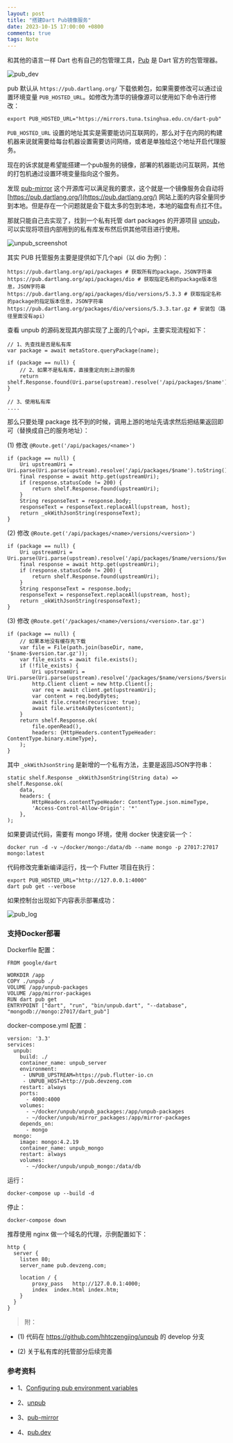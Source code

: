 ```yaml
---
layout: post
title: "搭建Dart Pub镜像服务"
date: 2023-10-15 17:00:00 +0800
comments: true
tags: Note
---
```


和其他的语言一样 Dart 也有自己的包管理工具，[Pub](https://pub.dev/) 是 Dart 官方的包管理器。

![pub_dev](/images/pub_host/pub_dev.png)

pub 默认从 `https://pub.dartlang.org/` 下载依赖包，如果需要修改可以通过设置环境变量 `PUB_HOSTED_URL`。如修改为清华的镜像源可以使用如下命令进行修改：

```
export PUB_HOSTED_URL="https://mirrors.tuna.tsinghua.edu.cn/dart-pub"
```

`PUB_HOSTED_URL` 设置的地址其实是需要能访问互联网的，那么对于在内网的构建机器来说就需要给每台机器设置需要访问网络，或者是单独给这个地址开启代理服务。

现在的诉求就是希望能搭建一个pub服务的镜像，部署的机器能访问互联网，其他的打包机通过设置环境变量指向这个服务。

发现 [pub-mirror](https://github.com/tuna/pub-mirror) 这个开源库可以满足我的要求，这个就是一个镜像服务会自动将[https://pub.dartlang.org/](https://pub.dartlang.org/) 网站上面的内容全量同步到本地。但是存在一个问题就是会下载太多的包到本地，本地的磁盘有点扛不住。

那就只能自己去实现了，找到一个私有托管 dart packages 的开源项目 [unpub](https://github.com/bytedance/unpub)，可以实现将项目内部用到的私有库发布然后供其他项目进行使用。

![unpub_screenshot](/images/pub_host/unpub_screenshot.png)

其实 PUB 托管服务主要是提供如下几个api（以 dio 为例）：

```
https://pub.dartlang.org/api/packages # 获取所有的package，JSON字符串
https://pub.dartlang.org/api/packages/dio # 获取指定名称的package版本信息，JSON字符串
https://pub.dartlang.org/api/packages/dio/versions/5.3.3 # 获取指定名称的package的指定版本信息，JSON字符串
https://pub.dartlang.org/packages/dio/versions/5.3.3.tar.gz # 安装包（路径里面没有api）
```

查看 unpub 的源码发现其内部实现了上面的几个api，主要实现流程如下：

```
// 1、先查找是否是私有库
var package = await metaStore.queryPackage(name);

if (package == null) {
    // 2、如果不是私有库，直接重定向到上游的服务
    return shelf.Response.found(Uri.parse(upstream).resolve('/api/packages/$name').toString());
}

// 3、使用私有库
....
```

那么只要处理 package 找不到的时候，调用上游的地址先请求然后把结果返回即可（替换成自己的服务地址）：

(1) 修改 `@Route.get('/api/packages/<name>')`

```
if (package == null) {
    Uri upstreamUri = Uri.parse(Uri.parse(upstream).resolve('/api/packages/$name').toString());
    final response = await http.get(upstreamUri);
    if (response.statusCode != 200) {
        return shelf.Response.found(upstreamUri);
    }
    String responseText = response.body;
    responseText = responseText.replaceAll(upstream, host);
    return _okWithJsonString(responseText);
}
```

(2) 修改 `@Route.get('/api/packages/<name>/versions/<version>')`

```
if (package == null) {
    Uri upstreamUri = Uri.parse(Uri.parse(upstream).resolve('/api/packages/$name/versions/$version').toString());
    final response = await http.get(upstreamUri);
    if (response.statusCode != 200) {
        return shelf.Response.found(upstreamUri);
    }
    String responseText = response.body;
    responseText = responseText.replaceAll(upstream, host);
    return _okWithJsonString(responseText);
}
```

(3) 修改 `@Route.get('/packages/<name>/versions/<version>.tar.gz')`

```
if (package == null) {
    // 如果本地没有缓存先下载
    var file = File(path.join(baseDir, name, '$name-$version.tar.gz'));
    var file_exists = await file.exists();
    if (!file_exists) {
        Uri upstreamUri = Uri.parse(Uri.parse(upstream).resolve('/packages/$name/versions/$version.tar.gz').toString());
        http.Client client = new http.Client();
        var req = await client.get(upstreamUri);
        var content = req.bodyBytes;
        await file.create(recursive: true);
        await file.writeAsBytes(content);
    }
    return shelf.Response.ok(
        file.openRead(),
        headers: {HttpHeaders.contentTypeHeader: ContentType.binary.mimeType},
    );
}
```

其中 `_okWithJsonString` 是新增的一个私有方法，主要是返回JSON字符串：

```
static shelf.Response _okWithJsonString(String data) => shelf.Response.ok(
    data,
    headers: {
        HttpHeaders.contentTypeHeader: ContentType.json.mimeType,
        'Access-Control-Allow-Origin': '*'
    },
);
```

如果要调试代码，需要有 mongo 环境，使用 docker 快速安装一个：

```
docker run -d -v ~/docker/mongo:/data/db --name mongo -p 27017:27017 mongo:latest
```

代码修改完重新编译运行，找一个 Flutter 项目在执行：

```
export PUB_HOSTED_URL="http://127.0.0.1:4000"
dart pub get --verbose
```

如果控制台出现如下内容表示部署成功：

![pub_log](/images/pub_host/pub_log.png)

### 支持Docker部署

Dockerfile 配置：

```
FROM google/dart

WORKDIR /app
COPY ./unpub ./
VOLUME /app/unpub-packages
VOLUME /app/mirror-packages
RUN dart pub get
ENTRYPOINT ["dart", "run", "bin/unpub.dart", "--database", "mongodb://mongo:27017/dart_pub"]
```

docker-compose.yml 配置：

```
version: '3.3'
services:
  unpub:
    build: ./
    container_name: unpub_server
    environment:
     - UNPUB_UPSTREAM=https://pub.flutter-io.cn
     - UNPUB_HOST=http://pub.devzeng.com
    restart: always
    ports:
      - 4000:4000
    volumes:
      - ~/docker/unpub/unpub_packages:/app/unpub-packages
      - ~/docker/unpub/mirror_packages:/app/mirror-packages
    depends_on:
      - mongo
  mongo:
    image: mongo:4.2.19
    container_name: unpub_mongo 
    restart: always
    volumes:
      - ~/docker/unpub/unpub_mongo:/data/db
```

运行：

```
docker-compose up --build -d
```

停止：

```
docker-compose down
```

推荐使用 nginx 做一个域名的代理，示例配置如下：

```
http {
  server {
    listen 80;
    server_name pub.devzeng.com;

    location / { 
        proxy_pass   http://127.0.0.1:4000;
        index  index.html index.htm;  
    }
  }
}
```

> 附：

- (1) 代码在 https://github.com/hhtczengjing/unpub 的 develop 分支

- (2) 关于私有库的托管部分后续完善

### 参考资料

- 1、[Configuring pub environment variables](https://dart.dev/tools/pub/environment-variables)

- 2、[unpub](https://github.com/bytedance/unpub)

- 3、[pub-mirror](https://github.com/tuna/pub-mirror)

- 4、[pub.dev](https://pub.dev/)
